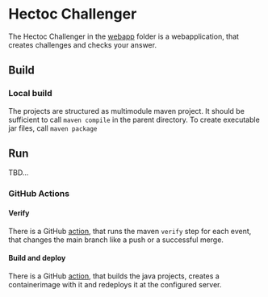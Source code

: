 # Hectoc Challenger

The Hectoc Challenger in the [webapp](./webapp) folder is a webapplication, that creates challenges and checks your answer.

## Build

### Local build
The projects are structured as multimodule maven project.
It should be sufficient to call `maven compile` in the parent directory.
To create executable jar files, call `maven package`

## Run
TBD...

### GitHub Actions

#### Verify

There is a GitHub [action](../.github/workflows/verify.yml), that runs the maven `verify` step for each event,
that changes the main branch like a push or a successful merge.

#### Build and deploy

There is a GitHub [action](../.github/workflows/build-and-deploy.yml), that builds the java projects,
creates a containerimage with it and redeploys it at the configured server.